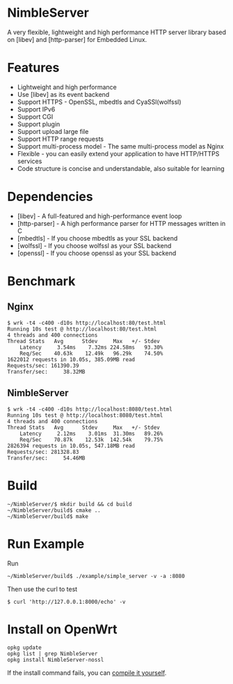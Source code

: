 # NimbleServer
A very flexible, lightweight and high performance HTTP server library based on [libev] and [http-parser] for Embedded Linux.

# Features
* Lightweight and high performance
* Use [libev] as its event backend
* Support HTTPS - OpenSSL, mbedtls and CyaSSl(wolfssl)
* Support IPv6
* Support CGI
* Support plugin
* Support upload large file
* Support HTTP range requests
* Support multi-process model - The same multi-process model as Nginx
* Flexible - you can easily extend your application to have HTTP/HTTPS services
* Code structure is concise and understandable, also suitable for learning

# Dependencies
* [libev] - A full-featured and high-performance event loop
* [http-parser] - A high performance parser for HTTP messages written in C
* [mbedtls] - If you choose mbedtls as your SSL backend
* [wolfssl] - If you choose wolfssl as your SSL backend
* [openssl] - If you choose openssl as your SSL backend

# Benchmark
## Nginx

	$ wrk -t4 -c400 -d10s http://localhost:80/test.html
	Running 10s test @ http://localhost:80/test.html
	4 threads and 400 connections
	Thread Stats   Avg      Stdev     Max   +/- Stdev
		Latency     3.54ms    7.32ms 224.58ms   93.30%
		Req/Sec    40.63k    12.49k   96.29k    74.50%
	1622012 requests in 10.05s, 385.09MB read
	Requests/sec: 161390.39
	Transfer/sec:     38.32MB

## NimbleServer

	$ wrk -t4 -c400 -d10s http://localhost:8080/test.html
	Running 10s test @ http://localhost:8080/test.html
	4 threads and 400 connections
	Thread Stats   Avg      Stdev     Max   +/- Stdev
		Latency     2.12ms    3.01ms  31.30ms   89.26%
		Req/Sec    70.87k    12.53k  142.54k    79.75%
	2826394 requests in 10.05s, 547.18MB read
	Requests/sec: 281328.83
	Transfer/sec:     54.46MB

# Build

	~/NimbleServer/$ mkdir build && cd build
	~/NimbleServer/build$ cmake ..
	~/NimbleServer/build$ make

# Run Example	
Run

	~/NimbleServer/build$ ./example/simple_server -v -a :8080
	
Then use the curl to test

	$ curl 'http://127.0.0.1:8000/echo' -v

# Install on OpenWrt
    opkg update
    opkg list | grep NimbleServer
    opkg install NimbleServer-nossl

If the install command fails, you can [compile it yourself](/BUILDOPENWRT.md).
